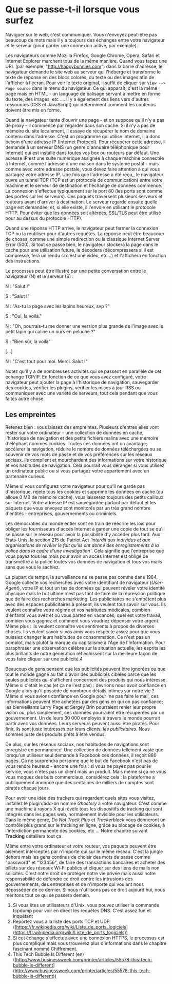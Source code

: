Que se passe-t-il lorsque vous surfez
=====================================

Naviguer sur le web, c'est communiquer. Vous n'envoyez peut-être pas beaucoup de mots mais il y a toujours des échanges entre votre navigateur et le serveur (pour garder une connexion active, par exemple).


Les navigateurs comme Mozilla Firefox, Google Chrome, Opera, Safari et Internet Explorer marchent tous de la même manière. Quand vous tapez une URL (par exemple, "http://happybunnies.com") dans la barre d'adresse, le navigateur demande le site web au serveur qui l'héberge et transforme le texte de réponse en des blocs colorés, du texte ou des images afin de l'afficher à l'écran. Pour voir le texte original, il suffit de cliquer sur `View --> Page source` dans le menu du navigateur. Ce qui apparaît, c'est la même page mais en HTML - un language de balisage servant à mettre en forme du texte, des images, etc .... Il y a également des liens vers d'autres ressources (CSS et JavaScript) qui déterminent comment les contenus doivent être mis en forme.


Quand le navigateur tente d'ouvrir une page - et on suppose qu'il n'y a pas de proxy - il commence par regarder dans son cache. Si il n'y a pas de mémoire du site localement, il essaye de récupérer le nom de domaine contenu dans l'adresse. C'est un programme qui utilise Internet, il a donc besoin d'une adresse IP (Internet Protocol). Pour récupérer cette adresse, il demande à un serveur DNS (un genre d'annuaire téléphonique pour Internet) qui est installé dans toutes vos box ou routeurs par défaut. Une adresse IP est une suite numérique assignée à chaque machine connectée à Internet, comme l'adresse d'une maison dans le système postal - mais comme avec votre adresse postale, vous devez faire attention à qui vous partagez votre adresse IP. Une fois que l'adresse a été reçu,, le navigateur ouvre un tunnel TCP (TCP est un protocole de communication) entre votre machine et le serveur de destination et l'échange de données commence. La connexion s'effectue typiquement sur le port 80 (les ports sont comme des portes sur les serveurs). Ces paquets traversent plusieurs serveurs et routeurs avant d'arriver à destination. Le serveur regarde ensuite quelle page est demandée, et, si elle existe, il l'envoie en utilisant le protocole HTTP. Pour éviter que les données soit altérées, SSL/TLS peut être utilisé pour au dessus du protocole HTTP).



Quand une réponse HTTP arrive, le navigateur peut fermer la connexion TCP ou la réutiliser pour d'autres requêtes. La réponse peut être beaucoup de choses, comme une simple redirection ou la classique Internet Server Error (500). Si tout se passe bien, le navigateur stockera la page dans le cache pour une utilisation future, le décodera (décompressera si il est compressé, fera un rendu si c'est une vidéo, etc...) et l'affichera en fonction des instructions.

Le processus peut être illustré par une petite conversation entre le navigateur (N) et le serveur (S) :

N : "Salut !"

S : "Salut !"

N : "As-tu la page avec les lapins heureux, svp ?"

S : "Oui, la voilà."

N : "Oh, pourrais-tu me donner une version plus grande de l'image avec le petit lapin qui caline un ours en peluche ?"

S : "Bien sûr, la voilà"

[...]

N : "C'est tout pour moi. Merci. Salut !"

Notez qu'il y a de nombreuses activités qui se passent en parallèle de cet échange TCP/IP. En fonction de ce que vous avez configuré, votre navigateur peut ajouter la page à l'historique de navigation, sauvegarder des cookies, vérifier les plugins, vérifier les mises à jour RSS ou communiquer 
avec une variété de serveurs, tout cela pendant que vous faites autre chose.

Les empreintes
--------------

Retenez bien : vous laissez des empreintes. Plusieurs d'entres elles vont rester sur votre ordinateur - une collection de données en cache, l'historique de navigation et des petits fichiers malins avec une mémoire d'éléphant nommés cookies. Toutes ces données ont un avantage; accélerer la navigation, réduire le nombre de données téléchargées ou se souvenir de vos mots de passe et de vos préférences sur les réseaux sociaux. Ils compilent et mourchardent des informations sur votre historique et vos habitudes de navigation. Cela pourrait vous déranger si vous utilisez un ordinateur public ou si vous partagez votre appartement avec un partenaire curieux.

Même si vous configurez votre navigateur pour qu'il ne garde pas d'historique, rejete tous les cookies et supprime les données en cache (ou alloue 0 MB de mémoire cache), vous laisserez toujours des petits cailloux sur Internet. Votre adresse IP est sauvegardée partout par défaut et les paquets que vous envoyez sont monitorés par un très grand nombre d'entités - entreprises, gouvernements ou criminiels.

Les démocraties du monde entier sont en train de réécrire les lois pour obliger les fournisseurs d'accès Internet à garder une copie de tout se qu'il se passe sur le réseau pour avoir la possibilité d'y accèder plus tard. Aux États-Unis, la section 215 du Patriot Act *'interdit aux individus et aux organisations de révéler le fait qu'ils ont donné des enregistrements à la police dans la cadre d'une investigation'*. Cela signifie que l'entreprise que vous payez tous les mois pour avoir un accès Internet est obligé de transmettre à la police toutes vos données de navigation et tous vos mails sans que vous le sachiez.

La plupart du temps, la surveillance ne se passe pas comme dans 1984. Google collecte vos recherches avec votre identifiant de navigateur (*User-Agent*), votre IP et tout un tas de données qui peuvent réveler votre identité physique mais le but ultime n'est pas tant de faire de la répression politique que de faire des recherches marketing. Les publicitaires ne s'embêtent plus avec des espaces publicitaires à présent, ils veulent tout savoir sur vous. Ils veulent connaître votre régime et vos habitudes médicales, combien d'enfants vous avez et où vous partez en vacances; quel est votre travail, combien vous gagnez et comment vous voudriez dépenser votre argent.
Même plus : ils veulent connaître vos sentiments à propos de diverses choses. Ils veulent savoir si vos amis vous respecte assez pour que vous puissiez changer leurs habitudes de consommation. Ce n'est pas un complot, mais plutôt la marque du capitalisme à l'Âge de l'Information. Pour paraphraser une observation célèbre sur la situation actuelle, les esprits les plus brillants de notre génération réfléchissent sur la meilleure façon de vous faire cliquer sur une publicité.4

Beaucoup de gens pensent que les publicités peuvent être ignorées ou que tout le monde gagne au fait d'avoir des publicités ciblées parce que les seules publicités qui s'affichent concernent des produits qui nous intéresse. Même si c'était le cas (et ça ne l'est pas) : devrions nous avoir confiance en Google alors qu'il possède de nombreux détails intimes sur notre vie ? Même si vous avions confiance en Google pour 'ne pas faire le mal', ces informations peuvent être achetées par des gens en qui on pas confiance; les bienveillants Larry Page et Sergey Brin pourraient renier leur propre vision ou, plus simplement, ces données pourraient être récupérées par un gouvernement. Un de leurs 30 000 employés à travers le monde pourrait partir avec vos données. Leurs serveurs peuvent aussi être piratés. Pour finir, ils sont juste intéressés par leurs clients, *les publicitaires*. Nous sommes juste des produits prêts à être vendus.


De plus, sur les réseaux sociaux, nos habitudes de navigations sont enregistré en permanence. Une collection de données tellement vaste que lorsqu'un utiliseur seul demande à Facebook ces données, il reçoit 880 pages. Ça ne surprendra personne que le but de Facebook n'est pas de vous rendre heureux - encore une fois : si vous ne payez pas pour le service, vous n'êtes pas un client mais un produit. Mais même si ça ne vous vous moquez des buts commerciaux, considérez cela : la plateforme a publiquement annoncé que des centaines de milliers de comptes sont piratés chaque jours.


Pour avoir une idée des trackers qui regardent quels sites vous visitez, installez le plugin/add-on nommé *Ghostery* à votre navigateur. C'est comme une machine à rayons X qui révèle tous les dispositifs de tracking qui sont intégrés dans les pages web, normalement invisible pour les utilisateurs. Dans le même genre, *Do Not Track Plus* et *Trackerblock* vous donneront un contrôle plus grand sur le tracking en ligne, grâce au blocage de cookies, à l'interdiction permanente des cookies, etc ... Notre chapitre suivant **Tracking** détaillera tout ça.

Même entre votre ordinateur et votre routeur, vos paquets peuvent être aisement interceptés par n'importe qui sur le même réseau. C'est la jungle dehors mais les gens continus de choisir des mots de passe comme "password" et "123456", de faire des transactions bancaires et acheter des billets sur des réseaux Wi-Fi publics et cliquer sur des liens de mails non solicités. C'est notre droit de protéger notre vie privée mais aussi notre responsabilité de défendre ce droit contre les intrusions des gouvernements, des entreprises et de n'importe qui voulant nous déposséder de ce dernier. Si nous n'utilisons pas ce droit aujourd'hui, nous méritons tout ce qui se passera demain.

1. Si vous êtes un utilisateurs d'Unix, vous pouvez utiliser la commande tcpdump pour voir en direct les requêtes DNS. C'est assez fun et inquétant 
2. Reportez vous à la liste des ports TCP et UDP ([https://fr.wikipedia.org/wiki/Liste_de_ports_logiciels](https://fr.wikipedia.org/wiki/Liste_de_ports_logiciels))
3. Si cet échange s'effectue avec une connexion HTTPS, le processus est plus compliqué mais vous trouverez plus d'informations dans le chapitre fascinant nommé Chiffrement.
4. This Tech Bubble Is Different (en) ([http://www.businessweek.com/printer/articles/55578-this-tech-bubble-is-different](http://www.businessweek.com/printer/articles/55578-this-tech-bubble-is-different))


